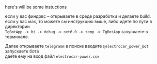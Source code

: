here's will be some instuctions

если у вас финдовс – открываете в среде разработки и делаете build.  
если у вас мак, то можете см инструкцию выше, либо идете по пути в директории  
`TgBotApp -> bi -> debug -> net6.0 -> temp -> TgBotApp` запускаете в терминале.

Далее открываете `telegramm` в поиске вводите `@electrocar_power_bot` запускаете бота  
даете ему на вход файл `electrocar-power.csv` 

